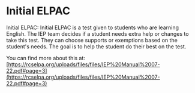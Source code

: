 # Initial ELPAC
Initial ELPAC: Initial ELPAC is a test given to students who are learning English. The IEP team decides if a student needs extra help or changes to take this test. They can choose supports or exemptions based on the student's needs. The goal is to help the student do their best on the test.

You can find more about this at: [https://rcselpa.org/uploads/files/files/IEP%20Manual%2007-22.pdf#page=3](https://rcselpa.org/uploads/files/files/IEP%20Manual%2007-22.pdf#page=3)
